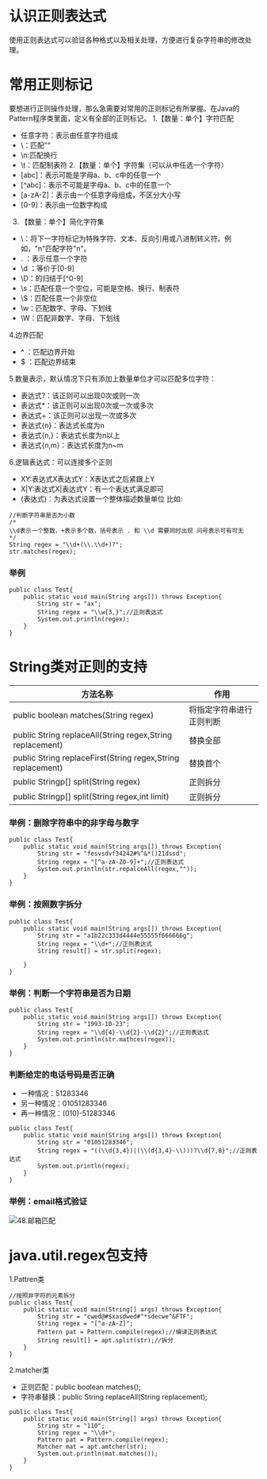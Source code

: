 # 认识正则表达式
使用正则表达式可以验证各种格式以及相关处理，方便进行复杂字符串的修改处理。
# 常用正则标记
要想进行正则操作处理，那么急需要对常用的正则标记有所掌握。在Java的Pattern程序类里面，定义有全部的正则标记。
1.【数量：单个】字符匹配
- 任意字符：表示由任意字符组成
- \\：匹配"\"
- \n:匹配换行
- \t：匹配制表符
2.【数量：单个】字符集（可以从中任选一个字符）
- [abc]：表示可能是字母a、b、c中的任意一个
- [^abc]：表示不可能是字母a、b、c中的任意一个
- [a-zA-Z]：表示由一个任意字母组成，不区分大小写
- [0-9]：表示由一位数字构成

3. 【数量：单个】简化字符集
- \：将下一字符标记为特殊字符、文本、反向引用或八进制转义符。例如，"n"匹配字符"n"。
- . ：表示任意一个字符
- \d ：等价于[0-9]
- \D：的归结于[^0-9]
- \s：匹配任意一个空位，可能是空格、换行、制表符
- \S：匹配任意一个非空位
- \w：匹配数字、字母、下划线
- \W：匹配非数字、字母、下划线

4.边界匹配
- ^ ：匹配边界开始
- $ ：匹配边界结束

5.数量表示，默认情况下只有添加上数量单位才可以匹配多位字符：
- 表达式?：该正则可以出现0次或则一次
- 表达式*：该正则可以出现0次或一次或多次
- 表达式+：该正则可以出现一次或多次
- 表达式{n}：表达式长度为n
- 表达式{n,}：表达式长度为n以上
- 表达式{n,m}：表达式长度为n~m

6.逻辑表达式：可以连接多个正则
- XY:表达式X表达式Y：X表达式之后紧跟上Y
- X|Y:表达式X|表达式Y：有一个表达式满足即可
- (表达式)：为表达式设置一个整体描述数量单位
比如:
```
//判断字符串是否为小数
/*
\\d表示一个整数，+表示多个数，括号表示 . 和 \\d 需要同时出现 问号表示可有可无
*/
String regex = "\\d+(\\.\\d+)?";
str.matches(regex);
```

### 举例
```
public class Test{
	public static void main(String args[]) throws Exception{
    	String str = "ax";
        String regex = "\\w{3,}";//正则表达式
        System.out.println(regex);
    }
}
```

# String类对正则的支持
| 方法名称 | 作用 |
|--------|--------|
|public boolean matches(String regex)|将指定字符串进行正则判断|
|public String replaceAll(String regex,String replacement)|替换全部|
|public String replaceFirst(String regex,String replacement)|替换首个|
|public Stringp[] split(String regex)|正则拆分|
|public Stringp[] split(String regex,int limit)|正则拆分|

### 举例：删除字符串中的非字母与数字
```
public class Test{
	public static void main(String args[]) throws Exception{
    	String str = "fesvsdvf34242#%^&*()21dssd";
        String regex = "[^a-zA-Z0-9]+";//正则表达式
        System.out.println(str.repalceAll(regex,""));
    }
}
```

### 举例：按照数字拆分
```
public class Test{
	public static void main(String args[]) throws Exception{
    	String str = "a1b22c333d4444e55555f666666g";
        String regex = "\\d+";//正则表达式
        String result[] = str.split(regex);
		
    }
}
```

### 举例：判断一个字符串是否为日期
```
public class Test{
	public static void main(String args[]) throws Exception{
    	String str = "1993-10-23";
        String regex = "\\d{4}-\\d{2}-\\d{2}";//正则表达式
        System.out.println(str.mathces(regex));
    }
}
```
### 判断给定的电话号码是否正确
- 一种情况：51283346
- 另一种情况：01051283346
- 再一种情况：(010)-51283346
```
public class Test{
	public static void main(String args[]) throws Exception{
    	String str = "01051283346";
        String regex = "((\\d{3,4})|(\\(d{3,4}-\\)))?\\d{7,8}";//正则表达式
        System.out.println(regex);
    }
}
```

### 举例：email格式验证
![48.邮箱匹配](http://)

# java.util.regex包支持
1.Pattren类
```
//按照非字符的元素拆分
public class Test{
	public static void main(String[] args) throws Exception{
    	String str = "cwed@#$xasdwed#^*sdecwe^&FTF";
        String regex = "[^a-zA-Z]";
        Pattern pat = Pattern.compile(regex);//编译正则表达式
        String result[] = apt.split(str);//拆分
    }
}
```
2.matcher类
- 正则匹配：public boolean matches();
- 字符串替换：public String replaceAll(String replacement);
```
public class Test{
	public static void main(String[] args) throws Exception{
    	String str = "110";
        String regex = "\\d+";
        Pattern pat = Pattern.compile(regex);
        Matcher mat = apt.amtcher(str);
        System.out.println(mat.matches());
    }
}
```
